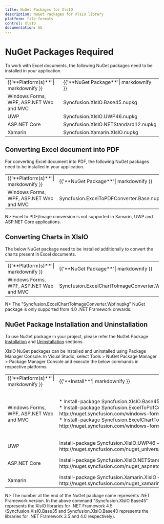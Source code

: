 ```yaml
---
title: NuGet Packages for XlsIO
description: NuGet Packages for XlsIO library
platform: file-formats
control: XlsIO
documentation: UG
---
```

# NuGet Packages Required

To work with Excel documents, the following NuGet packages need to be installed in your application.

<table>
<tr>
<td>
{{'**Platform(s)**'| markdownify }}
</td>
<td>
{{'**NuGet Package**'| markdownify }}
</td>
</tr>
<tr>
<td>
Windows Forms, WPF, ASP.NET Web and MVC
</td>
<td>
Syncfusion.XlsIO.Base45.nupkg
</td>
</tr>
<tr>
<td>
UWP
</td>
<td>
Syncfusion.XlsIO.UWP46.nupkg
</td>
</tr>
<tr>
<td>
ASP.NET Core
</td>
<td>
Syncfusion.XlsIO.NETStandard12.nupkg
</td>
</tr>
<tr>
<td>
Xamarin
</td>
<td>
Syncfusion.Xamarin.XlsIO.nupkg
</td>
</tr>
</table>

## Converting Excel document into PDF

For converting Excel document into PDF, the following NuGet packages need to be installed in your application.

<table>
<tr>
<td>
{{'**Platform(s)**'| markdownify }}
</td>
<td>
{{'**NuGet Package**'| markdownify }}
</td>
</tr>
<tr>
<td>
Windows Forms, WPF, ASP.NET Web and MVC
</td>
<td>
Syncfusion.ExcelToPDFConverter.Base.nupkg
</td>
</tr>
</table>

N> Excel to PDF/Image conversion is not supported in Xamarin, UWP and ASP.NET Core applications.

## Converting Charts in XlsIO

The below NuGet package need to be installed additionally to convert the charts present in Excel documents.

<table>
<tr>
<td>
{{'**Platform(s)**'| markdownify }}
</td>
<td>
{{'**NuGet Package**'| markdownify }}
</td>
</tr>
<tr>
<td>
Windows Forms, WPF, ASP.NET Web and MVC
</td>
<td>
Syncfusion.ExcelChartToImageConverter.Wpf.nupkg
</td>
</tr>
</table>

N> The "Syncfusion.ExcelChartToImageConverter.Wpf.nupkg" NuGet package is only supported from 4.0 .NET Framework onwards. 

## NuGet Package Installation and Uninstallation

To use NuGet package in your project, please refer the NuGet Package [Installation](https://help.syncfusion.com/extension/syncfusion-nuget-packages/nuget-install-and-configuration) and [Uninstallation](https://help.syncfusion.com/extension/syncfusion-nuget-packages/nuget-uninstallation-process) sections.

XlsIO NuGet packages can be installed and uninstalled using Package Manager Console. In Visual Studio, select Tools > NuGet Package Manager > Package Manager Console and execute the below commands in respective platforms.

<table>
<tr>
<td>
{{'**Platform(s)**'| markdownify }}
</td>
<td>
{{'**Install**'| markdownify }}
</td>
<td>
{{'**Uninstall**'| markdownify }}
</td>
</tr>
<tr>
<td>
Windows Forms, WPF, ASP.NET Web and MVC
</td>
<td>
* Install-package Syncfusion.XlsIO.Base45 -source http://nuget.syncfusion.com/windows-forms/<br/>
* Install-package Syncfusion.ExcelToPdfConverter.Base45 -source http://nuget.syncfusion.com/windows-forms/<br/>
* Install-package Syncfusion.ExcelChartToImageConverter.WPF45 -source http://nuget.syncfusion.com/windows-forms/
</td>
<td>
* Uninstall-package Syncfusion.XlsIO.Base45 -RemoveDependencies<br/>
* Uninstall-package Syncfusion.ExcelToPdfConverter.Base45 -RemoveDependencies<br/>
* Uninstall-package Syncfusion.ExcelChartToImageConverter.WPF45 -RemoveDependencies
</td>
</tr>
<tr>
<td>
UWP
</td>
<td>
Install-package Syncfusion.XlsIO.UWP46 –source http://nuget.syncfusion.com/nuget_universalwindows/nuget/getsyncfusionpackages/universalwindows
</td>
<td>
Uninstall-package Syncfusion.XlsIO.UWP46 –RemoveDependencies
</td>
</tr>
<tr>
<td>
ASP.NET Core
</td>
<td>
Install-package Syncfusion.XlsIO.NETStandard12 -source http://nuget.syncfusion.com/nuget_aspnetcore/nuget/getsyncfusionpackages/aspnetcore
</td>
<td>
Uninstall-package Syncfusion.XlsIO.NETStandard12 –RemoveDependencies
</td>
</tr>
<tr>
<td>
Xamarin
</td>
<td>
Install-package Syncfusion.Xamarin.XlsIO –source http://nuget.syncfusion.com/nuget_xamarin/nuget/getsyncfusionpackages/xamarin
</td>
<td>
Uninstall-package Syncfusion.Xamarin.XlsIO –RemoveDependencies
</td>
</tr>
</table>

N> The number at the end of the NuGet package name represents .NET Framework version. In the above command "Syncfusion.XlsIO.Base45" represents the XlsIO libraries for .NET Framework 4.5 (Syncfusion.XlsIO.Base35 and Syncfusion.XlsIO.Base40 represents the libraries for .NET Framework 3.5 and 4.0 respectively).